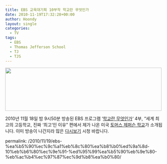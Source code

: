 ```yaml
---
title: EBS 교육대기획 10부작 학교란 무엇인가
date: 2010-11-19T17:32:28+00:00
author: Hoondy
layout: single
categories:
  - TV
tags:
  - EBS
  - Thomas Jefferson School
  - TJ
  - TJS
---
```

[<img class="alignnone size-full wp-image-23" title="EBS 학교란 무엇인가 4부" src="http://hoondy.com/wp-content/uploads/2010/11/11-19-2010-5-23-02-pm1.png" alt="" width="500" height="138" srcset="http://hoondy.com/wp-content/uploads/2010/11/11-19-2010-5-23-02-pm1-300x83.png 300w, http://hoondy.com/wp-content/uploads/2010/11/11-19-2010-5-23-02-pm1-460x127.png 460w, http://hoondy.com/wp-content/uploads/2010/11/11-19-2010-5-23-02-pm1-688x190.png 688w, http://hoondy.com/wp-content/uploads/2010/11/11-19-2010-5-23-02-pm1.png 699w" sizes="(max-width: 500px) 100vw, 500px" />](http://hoondy.com/wp-content/uploads/2010/11/11-19-2010-5-23-02-pm1.png)

2010년 11월 18일 밤 9시50분 방송된 EBS 프로그램 &#8216;[학교란 무엇인가](http://home.ebs.co.kr/school/index.html)&#8216; 4부, &#8220;세계 최고의 고등학교, 진짜 &#8216;최고&#8217;인 이유&#8221; 편에서 제가 나온 미국 [토머스 제퍼슨 학교](http://www.tjs.org)가 소개됩니다. 이미 방송이 나간지라 많은 [다시보기](http://home.ebs.co.kr/reViewLink.jsp?command=vod&client_id=docuprime&menu_seq=1&enc_seq=3061893&out_cp=ebs) 시청 바랍니다.

permalink: /2010/11/19/ebs-%ea%b5%90%ec%9c%a1%eb%8c%80%ea%b8%b0%ed%9a%8d-10%eb%b6%80%ec%9e%91-%ed%95%99%ea%b5%90%eb%9e%80-%eb%ac%b4%ec%97%87%ec%9d%b8%ea%b0%80/
